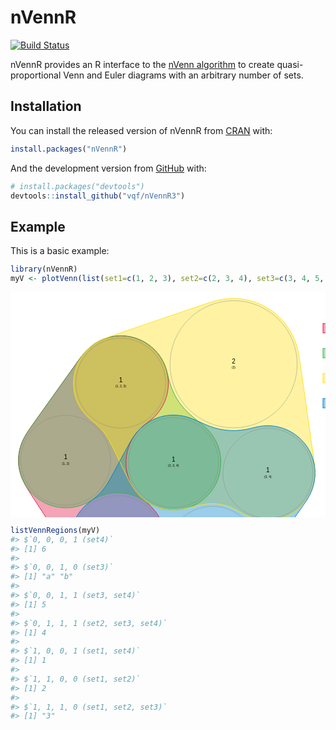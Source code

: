 
<!-- README.md is generated from README.Rmd. Please edit that file -->

# nVennR

<!-- badges: start -->

[![Build
Status](https://travis-ci.org/vqf/nVennR3.svg?branch=master)](https://travis-ci.org/vqf/nVennR3)
<!-- badges: end -->

nVennR provides an R interface to the [nVenn
algorithm](http://dx.doi.org/10.1093/bioinformatics/bty109) to create
quasi-proportional Venn and Euler diagrams with an arbitrary number of
sets.

## Installation

You can install the released version of nVennR from
[CRAN](https://CRAN.R-project.org) with:

``` r
install.packages("nVennR")
```

And the development version from [GitHub](https://github.com/) with:

``` r
# install.packages("devtools")
devtools::install_github("vqf/nVennR3")
```

## Example

This is a basic example:

``` r
library(nVennR)
myV <- plotVenn(list(set1=c(1, 2, 3), set2=c(2, 3, 4), set3=c(3, 4, 5, 'a', 'b'), set4=c(5, 6, 1, 4)))
```

<svg xmlns="http://www.w3.org/2000/svg" xmlns:xlink="http://www.w3.org/1999/xlink" width="700" height="500">

<defs>

<style type="text/css"><![CDATA[
  .borderLine_869F1524 {
       stroke: none;
       fill-opacity:  0.4 ;
  }
  .outLine_6A1037B8 {
       stroke-width:  1 ;
       fill: none;
  }
  .circle_710EC248 {
       stroke: #888888;
       stroke-width: 0.5;
       fill: none;
    pointer-events: all;
  }
  .nLabel_2C19B0A6 {
       font-family: Arial;
    pointer-events: none;
       font-size: 10px;
       text-anchor: middle;
       alignment-baseline: central;
  }
  .belong_A92C1E45 {
       font-family: Arial;
    pointer-events: none;
       font-size: 5px;
       text-anchor: middle;
       alignment-baseline: central;
  }
  .legend_EFC1B206 {
    font-family: Arial;
    font-size: 15px;
  }
  #legend_EFC1B206Box {
    display:  inline ;
  }
  .p0_EA42D753{
    stroke: none;
    fill: #e6194b;
  }
  .q0_4ED327C0{
    fill: none;
    stroke: #e6194b;
  }
  .p1_3920FED6{
    stroke: none;
    fill: #3cb44b;
  }
  .q1_AF9E81C0{
    fill: none;
    stroke: #3cb44b;
  }
  .p2_1358CA07{
    stroke: none;
    fill: #ffe119;
  }
  .q2_13F8504C{
    fill: none;
    stroke: #ffe119;
  }
  .p3_D6F21BC9{
    stroke: none;
    fill: #0082c8;
  }
  .q3_70CE9482{
    fill: none;
    stroke: #0082c8;
  }
]]>
</style>

<symbol id="bl0_98EF5301_107DB4EA_423817C5">
<path d="M 247.45 397.95 L 247.22 402.65 L 246.73 407.30 L 245.97 411.86 L 244.97 416.30 L 243.73 420.61 L 242.25 424.79 L 240.52 428.86 L 238.56 432.81 L 236.37 436.64 L 233.95 440.33 L 231.33 443.87 L 228.50 447.25 L 225.48 450.46 L 222.29 453.49 L 218.92 456.33 L 215.39 458.97 L 211.71 461.40 L 207.90 463.62 L 203.97 465.60 L 199.93 467.36 L 195.79 468.88 L 191.57 470.16 L 187.28 471.18 L 182.95 471.97 L 178.57 472.49 L 174.16 472.76 L 169.76 472.78 L 165.36 472.54 L 160.97 472.04 L 156.63 471.30 L 152.33 470.29 L 148.10 469.05 L 143.95 467.56 L 139.90 465.83 L 135.95 463.87 L 132.12 461.68 L 128.42 459.28 L 124.87 456.66 L 121.48 453.85 L 118.25 450.84 L 115.20 447.66 L 112.32 444.31 L 109.60 440.83 L 107.01 437.24 L 104.50 433.58 L 102.04 429.89 L 99.60 426.18 L 97.18 422.47 L 94.76 418.76 L 92.34 415.04 L 89.92 411.33 L 87.50 407.61 L 85.08 403.89 L 82.66 400.18 L 80.24 396.46 L 77.82 392.74 L 75.40 389.02 L 72.99 385.30 L 70.57 381.59 L 68.15 377.86 L 65.73 374.15 L 63.31 370.43 L 60.89 366.71 L 58.48 362.99 L 56.06 359.28 L 53.64 355.56 L 51.23 351.84 L 48.81 348.12 L 46.39 344.40 L 43.97 340.68 L 41.56 336.96 L 39.14 333.24 L 36.73 329.52 L 34.32 325.80 L 31.91 322.07 L 29.53 318.34 L 27.18 314.57 L 24.91 310.76 L 22.76 306.89 L 20.74 302.95 L 18.92 298.91 L 17.31 294.79 L 15.93 290.59 L 14.79 286.32 L 13.91 281.99 L 13.27 277.61 L 12.90 273.21 L 12.78 268.79 L 12.91 264.37 L 13.30 259.96 L 13.95 255.59 L 14.85 251.26 L 16.00 247.00 L 17.40 242.80 L 19.03 238.69 L 20.88 234.68 L 22.95 230.76 L 25.18 226.94 L 27.55 223.19 L 30.00 219.50 L 32.52 215.84 L 35.07 212.22 L 37.64 208.60 L 40.21 204.99 L 42.79 201.37 L 45.36 197.76 L 47.93 194.15 L 50.51 190.54 L 53.08 186.93 L 55.66 183.32 L 58.23 179.71 L 60.81 176.09 L 63.39 172.48 L 65.96 168.87 L 68.54 165.26 L 71.11 161.65 L 73.69 158.04 L 76.27 154.43 L 78.84 150.82 L 81.42 147.21 L 84.00 143.60 L 86.57 139.99 L 89.15 136.38 L 91.73 132.77 L 94.31 129.16 L 96.89 125.55 L 99.46 121.94 L 102.04 118.33 L 104.63 114.73 L 107.22 111.13 L 109.84 107.55 L 112.50 104.00 L 115.24 100.51 L 118.07 97.10 L 121.04 93.82 L 124.16 90.69 L 127.45 87.74 L 130.91 84.98 L 134.51 82.43 L 138.26 80.09 L 142.14 77.97 L 146.13 76.08 L 150.23 74.42 L 154.42 73.01 L 158.68 71.84 L 163.00 70.92 L 167.37 70.25 L 171.77 69.84 L 176.18 69.69 L 180.60 69.79 L 185.00 70.15 L 189.38 70.76 L 193.71 71.63 L 197.98 72.75 L 202.18 74.11 L 206.30 75.72 L 210.31 77.56 L 214.21 79.63 L 217.98 81.93 L 221.62 84.44 L 225.10 87.16 L 228.41 90.08 L 231.55 93.18 L 234.51 96.47 L 237.26 99.91 L 239.82 103.52 L 242.16 107.27 L 244.28 111.14 L 246.16 115.14 L 247.81 119.24 L 249.21 123.42 L 250.36 127.67 L 251.27 131.98 L 251.93 136.31 L 252.35 140.63 L 252.52 144.95 L 252.46 149.26 L 252.13 153.55 L 251.57 157.81 L 250.76 162.03 L 249.71 166.20 L 248.42 170.30 L 246.91 174.33 L 245.16 178.26 L 243.20 182.08 L 241.03 185.79 L 238.64 189.37 L 236.05 192.81 L 233.24 196.09 L 230.22 199.23 L 226.97 202.24 L 223.49 205.17 L 219.81 208.07 L 216.04 211.00 L 212.32 214.03 L 208.74 217.21 L 205.37 220.57 L 202.22 224.12 L 199.32 227.85 L 196.66 231.75 L 194.25 235.81 L 192.10 240.01 L 190.22 244.34 L 188.60 248.78 L 187.27 253.31 L 186.22 257.92 L 185.46 262.58 L 184.99 267.28 L 184.81 272.00 L 184.93 276.72 L 185.34 281.42 L 186.05 286.10 L 187.04 290.71 L 188.32 295.25 L 189.87 299.71 L 191.70 304.07 L 193.80 308.29 L 196.16 312.38 L 198.77 316.32 L 201.61 320.09 L 204.68 323.69 L 207.95 327.10 L 211.38 330.37 L 214.90 333.53 L 218.43 336.67 L 221.90 339.87 L 225.24 343.16 L 228.42 346.59 L 231.40 350.19 L 234.16 353.96 L 236.68 357.88 L 238.96 361.96 L 240.98 366.16 L 242.74 370.48 L 244.23 374.90 L 245.44 379.40 L 246.38 383.97 L 247.02 388.59 L 247.38 393.26 Z" />
</symbol> <symbol id="bl1_F4173CD5_08E2FC57_5FD63E04">
<path d="M 325.96 311.59 L 323.77 315.04 L 321.39 318.38 L 318.84 321.57 L 316.11 324.63 L 313.23 327.53 L 310.19 330.27 L 307.01 332.85 L 303.70 335.25 L 300.26 337.48 L 296.71 339.51 L 293.05 341.35 L 289.30 342.99 L 285.47 344.42 L 281.56 345.64 L 277.60 346.66 L 273.59 347.46 L 269.54 348.04 L 265.46 348.41 L 261.37 348.55 L 257.28 348.48 L 253.20 348.19 L 249.14 347.68 L 245.11 346.94 L 241.13 346.00 L 237.21 344.84 L 233.35 343.47 L 229.56 341.90 L 225.85 340.14 L 222.20 338.22 L 218.60 336.19 L 215.02 334.09 L 211.42 331.99 L 207.77 329.99 L 204.04 328.13 L 200.22 326.47 L 196.32 325.01 L 192.35 323.77 L 188.32 322.74 L 184.24 321.93 L 180.11 321.36 L 175.97 321.00 L 171.81 320.87 L 167.65 320.98 L 163.50 321.31 L 159.38 321.86 L 155.30 322.64 L 151.26 323.65 L 147.28 324.88 L 143.36 326.34 L 139.51 328.01 L 135.70 329.88 L 131.93 331.90 L 128.18 333.98 L 124.40 336.00 L 120.58 337.87 L 116.71 339.54 L 112.78 340.99 L 108.78 342.22 L 104.73 343.22 L 100.62 343.99 L 96.48 344.54 L 92.32 344.85 L 88.15 344.94 L 83.97 344.80 L 79.81 344.43 L 75.68 343.83 L 71.59 343.00 L 67.55 341.95 L 63.57 340.68 L 59.67 339.19 L 55.86 337.49 L 52.14 335.58 L 48.54 333.47 L 45.06 331.17 L 41.71 328.68 L 38.50 326.01 L 35.44 323.16 L 32.54 320.16 L 29.82 316.99 L 27.27 313.68 L 24.90 310.24 L 22.73 306.67 L 20.76 302.99 L 18.99 299.21 L 17.43 295.33 L 16.09 291.37 L 14.97 287.35 L 14.07 283.27 L 13.39 279.14 L 12.94 274.99 L 12.72 270.82 L 12.73 266.64 L 12.97 262.47 L 13.44 258.32 L 14.14 254.20 L 15.05 250.12 L 16.20 246.10 L 17.56 242.15 L 19.12 238.28 L 20.89 234.49 L 22.85 230.79 L 24.96 227.18 L 27.20 223.65 L 29.54 220.17 L 31.93 216.73 L 34.35 213.31 L 36.77 209.89 L 39.21 206.47 L 41.64 203.05 L 44.07 199.64 L 46.51 196.22 L 48.94 192.81 L 51.38 189.39 L 53.81 185.98 L 56.24 182.56 L 58.68 179.15 L 61.11 175.73 L 63.54 172.31 L 65.98 168.90 L 68.41 165.48 L 70.85 162.07 L 73.28 158.65 L 75.72 155.24 L 78.15 151.82 L 80.59 148.41 L 83.03 144.99 L 85.46 141.58 L 87.90 138.17 L 90.33 134.75 L 92.77 131.34 L 95.21 127.92 L 97.64 124.51 L 100.08 121.10 L 102.52 117.68 L 104.96 114.28 L 107.41 110.87 L 109.88 107.48 L 112.39 104.12 L 114.96 100.80 L 117.61 97.56 L 120.38 94.42 L 123.30 91.43 L 126.37 88.59 L 129.58 85.91 L 132.93 83.42 L 136.42 81.11 L 140.02 79.00 L 143.74 77.09 L 147.56 75.39 L 151.46 73.90 L 155.44 72.63 L 159.48 71.57 L 163.58 70.74 L 167.71 70.14 L 171.87 69.76 L 176.05 69.61 L 180.22 69.70 L 184.39 70.01 L 188.53 70.55 L 192.64 71.32 L 196.69 72.31 L 200.69 73.52 L 204.62 74.95 L 208.45 76.59 L 212.20 78.45 L 215.83 80.50 L 219.35 82.75 L 222.74 85.19 L 225.99 87.82 L 229.09 90.62 L 232.03 93.58 L 234.80 96.70 L 237.40 99.97 L 239.82 103.38 L 242.04 106.92 L 244.06 110.57 L 245.89 114.33 L 247.50 118.18 L 248.92 122.12 L 250.14 126.12 L 251.20 130.17 L 252.18 134.25 L 253.16 138.33 L 254.22 142.39 L 255.40 146.41 L 256.71 150.40 L 258.18 154.32 L 259.79 158.19 L 261.56 162.00 L 263.48 165.73 L 265.54 169.38 L 267.74 172.95 L 270.09 176.43 L 272.57 179.81 L 275.18 183.10 L 277.92 186.27 L 280.78 189.34 L 283.76 192.30 L 286.84 195.16 L 289.99 197.93 L 293.21 200.64 L 296.46 203.30 L 299.74 205.93 L 303.01 208.56 L 306.26 211.22 L 309.46 213.93 L 312.56 216.75 L 315.52 219.70 L 318.33 222.80 L 320.97 226.04 L 323.42 229.42 L 325.69 232.93 L 327.76 236.55 L 329.63 240.29 L 331.29 244.12 L 332.74 248.04 L 333.96 252.03 L 334.95 256.09 L 335.70 260.19 L 336.19 264.33 L 336.45 268.48 L 336.48 272.60 L 336.29 276.70 L 335.93 280.76 L 335.40 284.79 L 334.69 288.80 L 333.78 292.77 L 332.67 296.71 L 331.33 300.57 L 329.75 304.34 L 327.96 308.02 Z" />
</symbol> <symbol id="bl2_906A71D4_F1E86307_2631EAB5">
<path d="M 458.12 349.13 L 454.17 352.02 L 450.04 354.66 L 445.75 357.03 L 441.31 359.11 L 436.75 360.90 L 432.09 362.39 L 427.34 363.58 L 422.51 364.45 L 417.65 365.02 L 412.76 365.26 L 407.86 365.19 L 402.97 364.80 L 398.12 364.10 L 393.33 363.08 L 388.61 361.76 L 383.98 360.14 L 379.46 358.24 L 375.05 356.08 L 370.73 353.73 L 366.45 351.29 L 362.15 348.88 L 357.77 346.62 L 353.30 344.57 L 348.71 342.78 L 344.02 341.28 L 339.25 340.08 L 334.41 339.19 L 329.53 338.61 L 324.62 338.35 L 319.69 338.39 L 314.78 338.74 L 309.89 339.35 L 305.03 340.19 L 300.20 341.22 L 295.40 342.38 L 290.62 343.59 L 285.83 344.80 L 281.02 345.93 L 276.19 346.89 L 271.33 347.63 L 266.43 348.11 L 261.52 348.31 L 256.61 348.19 L 251.71 347.76 L 246.85 347.02 L 242.06 345.96 L 237.34 344.60 L 232.71 342.94 L 228.21 340.97 L 223.84 338.72 L 219.62 336.19 L 215.57 333.39 L 211.71 330.33 L 208.05 327.02 L 204.62 323.49 L 201.41 319.74 L 198.44 315.80 L 195.69 311.69 L 193.14 307.46 L 190.74 303.13 L 188.44 298.74 L 186.20 294.32 L 184.01 289.88 L 181.84 285.43 L 179.67 280.98 L 177.50 276.53 L 175.33 272.08 L 173.16 267.63 L 170.99 263.18 L 168.82 258.72 L 166.66 254.28 L 164.48 249.83 L 162.27 245.40 L 160.02 240.99 L 157.68 236.62 L 155.20 232.33 L 152.54 228.15 L 149.65 224.11 L 146.46 220.21 L 142.91 216.44 L 139.00 212.74 L 134.78 209.08 L 130.43 205.44 L 126.21 201.79 L 122.30 198.11 L 118.78 194.36 L 115.61 190.48 L 112.78 186.44 L 110.24 182.24 L 108.00 177.88 L 106.06 173.38 L 104.41 168.77 L 103.07 164.06 L 102.03 159.27 L 101.31 154.43 L 100.90 149.55 L 100.81 144.65 L 101.03 139.76 L 101.57 134.89 L 102.42 130.07 L 103.58 125.31 L 105.05 120.64 L 106.82 116.07 L 108.88 111.62 L 111.22 107.32 L 113.83 103.18 L 116.71 99.21 L 119.83 95.44 L 123.20 91.87 L 126.78 88.53 L 130.57 85.43 L 134.56 82.58 L 138.72 79.99 L 143.03 77.64 L 147.46 75.54 L 152.00 73.63 L 156.60 71.86 L 161.23 70.17 L 165.88 68.53 L 170.53 66.92 L 175.19 65.32 L 179.85 63.72 L 184.51 62.13 L 189.17 60.53 L 193.84 58.94 L 198.50 57.34 L 203.16 55.75 L 207.83 54.16 L 212.49 52.56 L 217.15 50.97 L 221.82 49.38 L 226.48 47.78 L 231.14 46.19 L 235.80 44.60 L 240.46 43.01 L 245.13 41.42 L 249.79 39.83 L 254.45 38.24 L 259.11 36.64 L 263.77 35.05 L 268.44 33.46 L 273.10 31.87 L 277.76 30.28 L 282.42 28.69 L 287.08 27.10 L 291.74 25.51 L 296.40 23.92 L 301.06 22.33 L 305.72 20.75 L 310.39 19.18 L 315.06 17.63 L 319.75 16.14 L 324.47 14.74 L 329.22 13.47 L 334.01 12.37 L 338.84 11.46 L 343.71 10.76 L 348.60 10.28 L 353.50 10.03 L 358.42 10.00 L 363.33 10.20 L 368.22 10.63 L 373.09 11.28 L 377.92 12.16 L 382.71 13.27 L 387.44 14.59 L 392.11 16.14 L 396.69 17.89 L 401.20 19.86 L 405.60 22.04 L 409.90 24.42 L 414.08 26.99 L 418.15 29.76 L 422.08 32.71 L 425.86 35.84 L 429.50 39.15 L 432.98 42.62 L 436.30 46.24 L 439.44 50.02 L 442.40 53.94 L 445.18 57.99 L 447.77 62.16 L 450.16 66.46 L 452.35 70.85 L 454.34 75.35 L 456.11 79.93 L 457.67 84.59 L 459.03 89.31 L 460.18 94.09 L 461.15 98.91 L 461.99 103.77 L 462.74 108.64 L 463.46 113.51 L 464.17 118.39 L 464.86 123.28 L 465.56 128.16 L 466.26 133.05 L 466.96 137.93 L 467.66 142.82 L 468.36 147.70 L 469.05 152.59 L 469.75 157.48 L 470.44 162.36 L 471.14 167.25 L 471.83 172.13 L 472.53 177.02 L 473.22 181.90 L 473.92 186.79 L 474.61 191.68 L 475.30 196.57 L 476.00 201.45 L 476.69 206.34 L 477.39 211.23 L 478.08 216.12 L 478.78 221.00 L 479.47 225.89 L 480.17 230.78 L 480.86 235.67 L 481.55 240.55 L 482.24 245.44 L 482.93 250.33 L 483.62 255.22 L 484.31 260.11 L 485.00 265.00 L 485.66 269.89 L 486.28 274.78 L 486.79 279.68 L 487.11 284.58 L 487.20 289.49 L 487.00 294.40 L 486.51 299.28 L 485.72 304.12 L 484.61 308.90 L 483.21 313.59 L 481.49 318.18 L 479.49 322.66 L 477.21 327.00 L 474.64 331.18 L 471.82 335.18 L 468.74 338.99 L 465.42 342.60 L 461.87 345.98 Z" />
</symbol> <symbol id="bl3_7403B81C_03D7B1AC_C89A7E32">
<path d="M 453.56 362.01 L 450.93 365.72 L 448.31 369.43 L 445.68 373.15 L 443.05 376.86 L 440.42 380.57 L 437.80 384.28 L 435.17 387.98 L 432.54 391.69 L 429.91 395.40 L 427.29 399.12 L 424.66 402.83 L 422.03 406.54 L 419.40 410.25 L 416.77 413.96 L 414.14 417.67 L 411.52 421.38 L 408.89 425.08 L 406.26 428.79 L 403.64 432.50 L 401.01 436.21 L 398.38 439.91 L 395.75 443.62 L 393.11 447.33 L 390.47 451.02 L 387.79 454.69 L 385.04 458.30 L 382.18 461.82 L 379.18 465.20 L 376.01 468.43 L 372.66 471.48 L 369.15 474.32 L 365.48 476.96 L 361.66 479.38 L 357.70 481.56 L 353.62 483.51 L 349.43 485.21 L 345.15 486.65 L 340.79 487.84 L 336.37 488.77 L 331.89 489.44 L 327.39 489.84 L 322.87 490.00 L 318.34 489.93 L 313.81 489.68 L 309.28 489.31 L 304.75 488.87 L 300.24 488.39 L 295.72 487.90 L 291.20 487.39 L 286.68 486.89 L 282.17 486.38 L 277.65 485.87 L 273.13 485.36 L 268.62 484.85 L 264.10 484.34 L 259.59 483.84 L 255.07 483.33 L 250.55 482.82 L 246.03 482.31 L 241.52 481.80 L 237.00 481.29 L 232.49 480.77 L 227.97 480.26 L 223.45 479.75 L 218.94 479.24 L 214.42 478.73 L 209.90 478.22 L 205.38 477.70 L 200.87 477.19 L 196.35 476.68 L 191.84 476.17 L 187.32 475.66 L 182.80 475.15 L 178.29 474.63 L 173.78 474.10 L 169.27 473.53 L 164.77 472.89 L 160.30 472.13 L 155.86 471.20 L 151.47 470.06 L 147.15 468.71 L 142.91 467.11 L 138.77 465.26 L 134.76 463.18 L 130.87 460.86 L 127.12 458.31 L 123.54 455.55 L 120.12 452.58 L 116.89 449.41 L 113.86 446.05 L 111.03 442.52 L 108.41 438.82 L 106.02 434.98 L 103.86 431.00 L 101.95 426.90 L 100.28 422.69 L 98.86 418.39 L 97.71 414.01 L 96.81 409.58 L 96.18 405.10 L 95.82 400.59 L 95.73 396.06 L 95.91 391.54 L 96.36 387.04 L 97.08 382.57 L 98.06 378.15 L 99.31 373.80 L 100.81 369.53 L 102.56 365.36 L 104.56 361.30 L 106.80 357.37 L 109.27 353.58 L 111.97 349.94 L 114.87 346.46 L 117.99 343.17 L 121.30 340.04 L 124.79 337.07 L 128.40 334.22 L 132.08 331.40 L 135.71 328.51 L 139.21 325.49 L 142.56 322.29 L 145.71 318.91 L 148.67 315.35 L 151.43 311.64 L 154.02 307.80 L 156.45 303.85 L 158.77 299.84 L 161.02 295.78 L 163.24 291.71 L 165.45 287.63 L 167.66 283.54 L 169.86 279.46 L 172.07 275.37 L 174.27 271.29 L 176.48 267.20 L 178.68 263.11 L 180.89 259.02 L 183.09 254.94 L 185.30 250.86 L 187.52 246.78 L 189.77 242.72 L 192.08 238.70 L 194.49 234.73 L 197.04 230.86 L 199.76 227.11 L 202.69 223.50 L 205.83 220.07 L 209.21 216.80 L 212.82 213.72 L 216.66 210.82 L 220.67 208.14 L 224.79 205.72 L 228.96 203.59 L 233.18 201.75 L 237.46 200.19 L 241.79 198.91 L 246.19 197.91 L 250.64 197.17 L 255.13 196.70 L 259.63 196.51 L 264.14 196.58 L 268.64 196.91 L 273.11 197.51 L 277.54 198.37 L 281.91 199.47 L 286.23 200.80 L 290.48 202.33 L 294.68 204.02 L 298.83 205.82 L 302.96 207.67 L 307.08 209.53 L 311.22 211.35 L 315.40 213.09 L 319.62 214.70 L 323.90 216.16 L 328.23 217.46 L 332.60 218.58 L 337.02 219.51 L 341.48 220.26 L 345.96 220.82 L 350.46 221.18 L 354.97 221.36 L 359.48 221.34 L 363.99 221.12 L 368.49 220.72 L 372.97 220.12 L 377.44 219.33 L 381.91 218.38 L 386.37 217.32 L 390.82 216.23 L 395.30 215.25 L 399.79 214.45 L 404.29 213.90 L 408.80 213.60 L 413.32 213.58 L 417.83 213.82 L 422.32 214.33 L 426.76 215.11 L 431.15 216.16 L 435.47 217.46 L 439.70 219.02 L 443.84 220.83 L 447.86 222.88 L 451.75 225.17 L 455.50 227.68 L 459.10 230.41 L 462.52 233.35 L 465.76 236.50 L 468.81 239.82 L 471.66 243.33 L 474.30 246.99 L 476.71 250.81 L 478.89 254.76 L 480.83 258.84 L 482.53 263.02 L 483.97 267.30 L 485.16 271.66 L 486.09 276.07 L 486.75 280.54 L 487.15 285.04 L 487.28 289.55 L 487.14 294.06 L 486.73 298.56 L 486.05 303.03 L 485.12 307.44 L 483.92 311.80 L 482.47 316.08 L 480.76 320.26 L 478.83 324.34 L 476.67 328.32 L 474.33 332.19 L 471.85 335.98 L 469.28 339.73 L 466.68 343.45 L 464.06 347.17 L 461.44 350.88 L 458.81 354.59 L 456.19 358.30 Z" />
</symbol> </defs> <!-- isDone: 0 -->
<rect width="700" height="500" style="fill:#fff;stroke-width:0" />
<use class="p0_EA42D753 borderLine_869F1524" xlink:href="#bl0_98EF5301_107DB4EA_423817C5"/>
<use class="p1_3920FED6 borderLine_869F1524" xlink:href="#bl1_F4173CD5_08E2FC57_5FD63E04"/>
<use class="p2_1358CA07 borderLine_869F1524" xlink:href="#bl2_906A71D4_F1E86307_2631EAB5"/>
<use class="p3_D6F21BC9 borderLine_869F1524" xlink:href="#bl3_7403B81C_03D7B1AC_C89A7E32"/>
<use class="q0_4ED327C0 outLine_6A1037B8" xlink:href="#bl0_98EF5301_107DB4EA_423817C5"/>
<use class="q1_AF9E81C0 outLine_6A1037B8" xlink:href="#bl1_F4173CD5_08E2FC57_5FD63E04"/>
<use class="q2_13F8504C outLine_6A1037B8" xlink:href="#bl2_906A71D4_F1E86307_2631EAB5"/>
<use class="q3_70CE9482 outLine_6A1037B8" xlink:href="#bl3_7403B81C_03D7B1AC_C89A7E32"/>
<circle onclick="fromCircle(12)" class="circle_710EC248" cx="88.2602" cy="268.9007" r="71.9239" />
<text class="nLabel_2C19B0A6" x="88.26" y="263.90">1</text>
<text class="belong_A92C1E45" x="88.26" y="273.90">(1, 2)</text>
<circle onclick="fromCircle(14)" class="circle_710EC248" cx="176.4070" cy="145.3161" r="71.9239" />
<text class="nLabel_2C19B0A6" x="176.41" y="140.32">1</text>
<text class="belong_A92C1E45" x="176.41" y="150.32">(1, 2, 3)</text>
<circle onclick="fromCircle(7)" class="circle_710EC248" cx="260.7192" cy="272.4658" r="71.9239" />
<text class="nLabel_2C19B0A6" x="260.72" y="267.47">1</text>
<text class="belong_A92C1E45" x="260.72" y="277.47">(2, 3, 4)</text>
<circle onclick="fromCircle(2)" class="circle_710EC248" cx="356.9524" cy="115.1980" r="101.7157" />
<text class="nLabel_2C19B0A6" x="356.95" y="110.20">2</text>
<text class="belong_A92C1E45" x="356.95" y="120.20">(3)</text>
<circle onclick="fromCircle(3)" class="circle_710EC248" cx="411.7721" cy="289.5083" r="71.9239" />
<text class="nLabel_2C19B0A6" x="411.77" y="284.51">1</text>
<text class="belong_A92C1E45" x="411.77" y="294.51">(3, 4)</text>
<circle onclick="fromCircle(1)" class="circle_710EC248" cx="323.1929" cy="414.4050" r="71.9239" />
<text class="nLabel_2C19B0A6" x="323.19" y="409.40">1</text>
<text class="belong_A92C1E45" x="323.19" y="419.40">(4)</text>
<circle onclick="fromCircle(9)" class="circle_710EC248" cx="171.4483" cy="397.1540" r="71.9239" />
<text class="nLabel_2C19B0A6" x="171.45" y="392.15">1</text>
<text class="belong_A92C1E45" x="171.45" y="402.15">(1, 4)</text>
<g id="legend_EFC1B206Box">
<rect class="p0_EA42D753 borderLine_869F1524" x="500.00" y="50.00" width="30.00" height="15.00" />
<rect class="q0_4ED327C0" x="500.00" y="50.00" width="30.00" height="15.00" />
<text class="legend_EFC1B206" x="540.00" y="65.00">set1</text>
<rect class="p1_3920FED6 borderLine_869F1524" x="500.00" y="90.00" width="30.00" height="15.00" />
<rect class="q1_AF9E81C0" x="500.00" y="90.00" width="30.00" height="15.00" />
<text class="legend_EFC1B206" x="540.00" y="105.00">set2</text>
<rect class="p2_1358CA07 borderLine_869F1524" x="500.00" y="130.00" width="30.00" height="15.00" />
<rect class="q2_13F8504C" x="500.00" y="130.00" width="30.00" height="15.00" />
<text class="legend_EFC1B206" x="540.00" y="145.00">set3</text>
<rect class="p3_D6F21BC9 borderLine_869F1524" x="500.00" y="170.00" width="30.00" height="15.00" />
<rect class="q3_70CE9482" x="500.00" y="170.00" width="30.00" height="15.00" />
<text class="legend_EFC1B206" x="540.00" y="185.00">set4</text> </g>

</svg>

``` r
listVennRegions(myV)
#> $`0, 0, 0, 1 (set4)`
#> [1] 6
#> 
#> $`0, 0, 1, 0 (set3)`
#> [1] "a" "b"
#> 
#> $`0, 0, 1, 1 (set3, set4)`
#> [1] 5
#> 
#> $`0, 1, 1, 1 (set2, set3, set4)`
#> [1] 4
#> 
#> $`1, 0, 0, 1 (set1, set4)`
#> [1] 1
#> 
#> $`1, 1, 0, 0 (set1, set2)`
#> [1] 2
#> 
#> $`1, 1, 1, 0 (set1, set2, set3)`
#> [1] "3"
```
